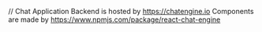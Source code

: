 // Chat Application
Backend is hosted by https://chatengine.io 
Components are made by https://www.npmjs.com/package/react-chat-engine
